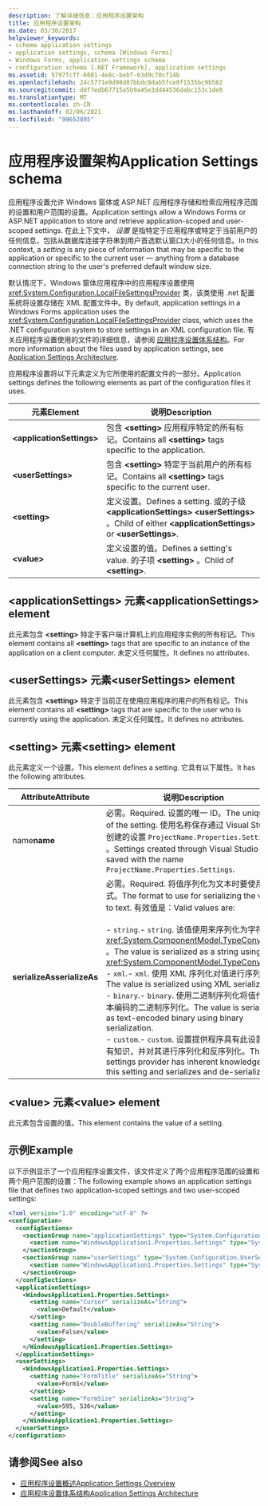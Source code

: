 ```yaml
---
description: 了解详细信息：应用程序设置架构
title: 应用程序设置架构
ms.date: 03/30/2017
helpviewer_keywords:
- schema application settings
- application settings, schema [Windows Forms]
- Windows Forms, application settings schema
- configuration schema [.NET Framework], application settings
ms.assetid: 5797fcff-6081-4e8c-bebf-63d9c70cf14b
ms.openlocfilehash: 24c5771e9d98d07bbdc8dab5fce0f1535bc9b582
ms.sourcegitcommit: ddf7edb67715a5b9a45e3dd44536dabc153c1de0
ms.translationtype: MT
ms.contentlocale: zh-CN
ms.lasthandoff: 02/06/2021
ms.locfileid: "99652895"
---
```

# <a name="application-settings-schema"></a><span data-ttu-id="9558d-103">应用程序设置架构</span><span class="sxs-lookup"><span data-stu-id="9558d-103">Application Settings schema</span></span>

<span data-ttu-id="9558d-104">应用程序设置允许 Windows 窗体或 ASP.NET 应用程序存储和检索应用程序范围的设置和用户范围的设置。</span><span class="sxs-lookup"><span data-stu-id="9558d-104">Application settings allow a Windows Forms or ASP.NET application to store and retrieve application-scoped and user-scoped settings.</span></span> <span data-ttu-id="9558d-105">在此上下文中， *设置* 是指特定于应用程序或特定于当前用户的任何信息，包括从数据库连接字符串到用户首选默认窗口大小的任何信息。</span><span class="sxs-lookup"><span data-stu-id="9558d-105">In this context, a *setting* is any piece of information that may be specific to the application or specific to the current user — anything from a database connection string to the user's preferred default window size.</span></span>

<span data-ttu-id="9558d-106">默认情况下，Windows 窗体应用程序中的应用程序设置使用 <xref:System.Configuration.LocalFileSettingsProvider> 类，该类使用 .net 配置系统将设置存储在 XML 配置文件中。</span><span class="sxs-lookup"><span data-stu-id="9558d-106">By default, application settings in a Windows Forms application uses the <xref:System.Configuration.LocalFileSettingsProvider> class, which uses the .NET configuration system to store settings in an XML configuration file.</span></span> <span data-ttu-id="9558d-107">有关应用程序设置使用的文件的详细信息，请参阅 [应用程序设置体系结构](/dotnet/desktop/winforms/advanced/application-settings-architecture)。</span><span class="sxs-lookup"><span data-stu-id="9558d-107">For more information about the files used by application settings, see [Application Settings Architecture](/dotnet/desktop/winforms/advanced/application-settings-architecture).</span></span>

<span data-ttu-id="9558d-108">应用程序设置将以下元素定义为它所使用的配置文件的一部分。</span><span class="sxs-lookup"><span data-stu-id="9558d-108">Application settings defines the following elements as part of the configuration files it uses.</span></span>

| <span data-ttu-id="9558d-109">元素</span><span class="sxs-lookup"><span data-stu-id="9558d-109">Element</span></span>                    | <span data-ttu-id="9558d-110">说明</span><span class="sxs-lookup"><span data-stu-id="9558d-110">Description</span></span>                                                                           |
| -------------------------- | ------------------------------------------------------------------------------------- |
| **\<applicationSettings>** | <span data-ttu-id="9558d-111">包含 **\<setting>** 应用程序特定的所有标记。</span><span class="sxs-lookup"><span data-stu-id="9558d-111">Contains all **\<setting>** tags specific to the application.</span></span>                         |
| **\<userSettings>**        | <span data-ttu-id="9558d-112">包含 **\<setting>** 特定于当前用户的所有标记。</span><span class="sxs-lookup"><span data-stu-id="9558d-112">Contains all **\<setting>** tags specific to the current user.</span></span>                        |
| **\<setting>**             | <span data-ttu-id="9558d-113">定义设置。</span><span class="sxs-lookup"><span data-stu-id="9558d-113">Defines a setting.</span></span> <span data-ttu-id="9558d-114">或的子级 **\<applicationSettings>** **\<userSettings>** 。</span><span class="sxs-lookup"><span data-stu-id="9558d-114">Child of either **\<applicationSettings>** or **\<userSettings>**.</span></span> |
| **\<value>**               | <span data-ttu-id="9558d-115">定义设置的值。</span><span class="sxs-lookup"><span data-stu-id="9558d-115">Defines a setting's value.</span></span> <span data-ttu-id="9558d-116">的子项 **\<setting>** 。</span><span class="sxs-lookup"><span data-stu-id="9558d-116">Child of **\<setting>**.</span></span>                                   |

## <a name="applicationsettings-element"></a><span data-ttu-id="9558d-117">\<applicationSettings> 元素</span><span class="sxs-lookup"><span data-stu-id="9558d-117">\<applicationSettings> element</span></span>

<span data-ttu-id="9558d-118">此元素包含 **\<setting>** 特定于客户端计算机上的应用程序实例的所有标记。</span><span class="sxs-lookup"><span data-stu-id="9558d-118">This element contains all **\<setting>** tags that are specific to an instance of the application on a client computer.</span></span> <span data-ttu-id="9558d-119">未定义任何属性。</span><span class="sxs-lookup"><span data-stu-id="9558d-119">It defines no attributes.</span></span>

## <a name="usersettings-element"></a><span data-ttu-id="9558d-120">\<userSettings> 元素</span><span class="sxs-lookup"><span data-stu-id="9558d-120">\<userSettings> element</span></span>

<span data-ttu-id="9558d-121">此元素包含 **\<setting>** 特定于当前正在使用应用程序的用户的所有标记。</span><span class="sxs-lookup"><span data-stu-id="9558d-121">This element contains all **\<setting>** tags that are specific to the user who is currently using the application.</span></span> <span data-ttu-id="9558d-122">未定义任何属性。</span><span class="sxs-lookup"><span data-stu-id="9558d-122">It defines no attributes.</span></span>

## <a name="setting-element"></a><span data-ttu-id="9558d-123">\<setting> 元素</span><span class="sxs-lookup"><span data-stu-id="9558d-123">\<setting> element</span></span>

<span data-ttu-id="9558d-124">此元素定义一个设置。</span><span class="sxs-lookup"><span data-stu-id="9558d-124">This element defines a setting.</span></span> <span data-ttu-id="9558d-125">它具有以下属性。</span><span class="sxs-lookup"><span data-stu-id="9558d-125">It has the following attributes.</span></span>

| <span data-ttu-id="9558d-126">Attribute</span><span class="sxs-lookup"><span data-stu-id="9558d-126">Attribute</span></span>        | <span data-ttu-id="9558d-127">说明</span><span class="sxs-lookup"><span data-stu-id="9558d-127">Description</span></span> |
| ---------------- | ----------- |
| <span data-ttu-id="9558d-128">name</span><span class="sxs-lookup"><span data-stu-id="9558d-128">**name**</span></span>         | <span data-ttu-id="9558d-129">必需。</span><span class="sxs-lookup"><span data-stu-id="9558d-129">Required.</span></span> <span data-ttu-id="9558d-130">设置的唯一 ID。</span><span class="sxs-lookup"><span data-stu-id="9558d-130">The unique ID of the setting.</span></span> <span data-ttu-id="9558d-131">使用名称保存通过 Visual Studio 创建的设置 `ProjectName.Properties.Settings` 。</span><span class="sxs-lookup"><span data-stu-id="9558d-131">Settings created through Visual Studio are saved with the name `ProjectName.Properties.Settings`.</span></span> |
| <span data-ttu-id="9558d-132">**serializeAs**</span><span class="sxs-lookup"><span data-stu-id="9558d-132">**serializeAs**</span></span> | <span data-ttu-id="9558d-133">必需。</span><span class="sxs-lookup"><span data-stu-id="9558d-133">Required.</span></span> <span data-ttu-id="9558d-134">将值序列化为文本时要使用的格式。</span><span class="sxs-lookup"><span data-stu-id="9558d-134">The format to use for serializing the value to text.</span></span> <span data-ttu-id="9558d-135">有效值是：</span><span class="sxs-lookup"><span data-stu-id="9558d-135">Valid values are:</span></span><br><br><span data-ttu-id="9558d-136">- `string`.</span><span class="sxs-lookup"><span data-stu-id="9558d-136">- `string`.</span></span> <span data-ttu-id="9558d-137">该值使用来序列化为字符串 <xref:System.ComponentModel.TypeConverter> 。</span><span class="sxs-lookup"><span data-stu-id="9558d-137">The value is serialized as a string using a <xref:System.ComponentModel.TypeConverter>.</span></span><br><span data-ttu-id="9558d-138">- `xml`.</span><span class="sxs-lookup"><span data-stu-id="9558d-138">- `xml`.</span></span> <span data-ttu-id="9558d-139">使用 XML 序列化对值进行序列化。</span><span class="sxs-lookup"><span data-stu-id="9558d-139">The value is serialized using XML serialization.</span></span><br><span data-ttu-id="9558d-140">- `binary`.</span><span class="sxs-lookup"><span data-stu-id="9558d-140">- `binary`.</span></span> <span data-ttu-id="9558d-141">使用二进制序列化将值作为文本编码的二进制序列化。</span><span class="sxs-lookup"><span data-stu-id="9558d-141">The value is serialized as text-encoded binary using binary serialization.</span></span><br /><span data-ttu-id="9558d-142">- `custom`.</span><span class="sxs-lookup"><span data-stu-id="9558d-142">- `custom`.</span></span> <span data-ttu-id="9558d-143">设置提供程序具有此设置的固有知识，并对其进行序列化和反序列化。</span><span class="sxs-lookup"><span data-stu-id="9558d-143">The settings provider has inherent knowledge of this setting and serializes and de-serializes it.</span></span> |

## <a name="value-element"></a><span data-ttu-id="9558d-144">\<value> 元素</span><span class="sxs-lookup"><span data-stu-id="9558d-144">\<value> element</span></span>

<span data-ttu-id="9558d-145">此元素包含设置的值。</span><span class="sxs-lookup"><span data-stu-id="9558d-145">This element contains the value of a setting.</span></span>

## <a name="example"></a><span data-ttu-id="9558d-146">示例</span><span class="sxs-lookup"><span data-stu-id="9558d-146">Example</span></span>

<span data-ttu-id="9558d-147">以下示例显示了一个应用程序设置文件，该文件定义了两个应用程序范围的设置和两个用户范围的设置：</span><span class="sxs-lookup"><span data-stu-id="9558d-147">The following example shows an application settings file that defines two application-scoped settings and two user-scoped settings:</span></span>

```xml
<?xml version="1.0" encoding="utf-8" ?>
<configuration>
  <configSections>
    <sectionGroup name="applicationSettings" type="System.Configuration.ApplicationSettingsGroup, System, Version=2.0.0.0, Culture=neutral, PublicKeyToken=b77a5c561934e089">
      <section name="WindowsApplication1.Properties.Settings" type="System.Configuration.ClientSettingsSection, System, Version=2.0.0.0, Culture=neutral, PublicKeyToken=b77a5c561934e089" />
    </sectionGroup>
    <sectionGroup name="userSettings" type="System.Configuration.UserSettingsGroup, System, Version=2.0.0.0, Culture=neutral, PublicKeyToken=b77a5c561934e089">
      <section name="WindowsApplication1.Properties.Settings" type="System.Configuration.ClientSettingsSection, System, Version=2.0.0.0, Culture=neutral, PublicKeyToken=b77a5c561934e089" allowExeDefinition="MachineToLocalUser" />
    </sectionGroup>
  </configSections>
  <applicationSettings>
    <WindowsApplication1.Properties.Settings>
      <setting name="Cursor" serializeAs="String">
        <value>Default</value>
      </setting>
      <setting name="DoubleBuffering" serializeAs="String">
        <value>False</value>
      </setting>
    </WindowsApplication1.Properties.Settings>
  </applicationSettings>
  <userSettings>
    <WindowsApplication1.Properties.Settings>
      <setting name="FormTitle" serializeAs="String">
        <value>Form1</value>
      </setting>
      <setting name="FormSize" serializeAs="String">
        <value>595, 536</value>
      </setting>
    </WindowsApplication1.Properties.Settings>
  </userSettings>
</configuration>
```

## <a name="see-also"></a><span data-ttu-id="9558d-148">请参阅</span><span class="sxs-lookup"><span data-stu-id="9558d-148">See also</span></span>

- [<span data-ttu-id="9558d-149">应用程序设置概述</span><span class="sxs-lookup"><span data-stu-id="9558d-149">Application Settings Overview</span></span>](/dotnet/desktop/winforms/advanced/application-settings-overview)
- [<span data-ttu-id="9558d-150">应用程序设置体系结构</span><span class="sxs-lookup"><span data-stu-id="9558d-150">Application Settings Architecture</span></span>](/dotnet/desktop/winforms/advanced/application-settings-architecture)

